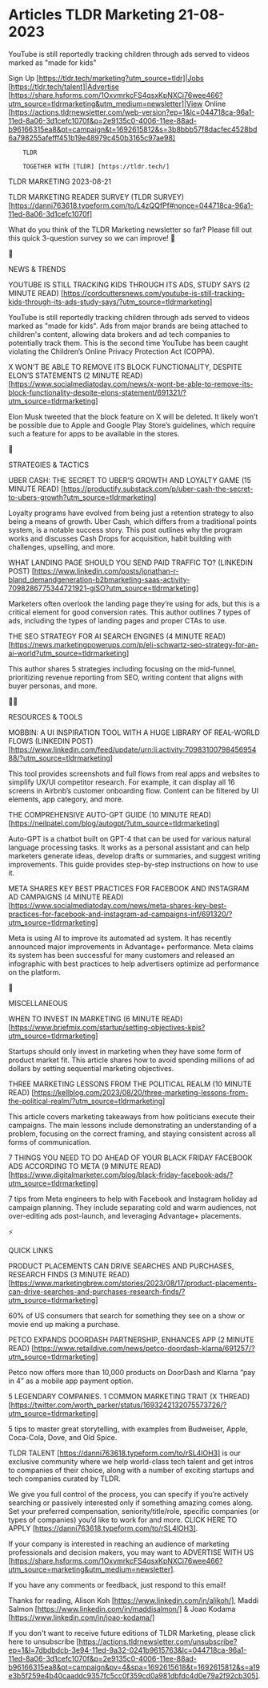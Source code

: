 # Articles TLDR Marketing 21-08-2023

YouTube is still reportedly tracking children through ads served to
videos marked as "made for kids"  

Sign Up [https://tldr.tech/marketing?utm_source=tldr]|Jobs
[https://tldr.tech/talent]|Advertise
[https://share.hsforms.com/1OxvmrkcFS4qsxKpNXCi76wee466?utm_source=tldrmarketing&utm_medium=newsletter]|View
Online
[https://actions.tldrnewsletter.com/web-version?ep=1&lc=044718ca-96a1-11ed-8a06-3d1cefc1070f&p=2e9135c0-4006-11ee-88ad-b96166315ea8&pt=campaign&t=1692615812&s=3b8bbb57f8dacfec4528bd6a798255afefff451b19e48979c450b3165c97ae98]


		TLDR 

		TOGETHER WITH [TLDR] [https://tldr.tech/] 

TLDR MARKETING 2023-08-21

TLDR MARKETING READER SURVEY (TLDR SURVEY)
[https://danni763618.typeform.com/to/L4zQQfPf#nonce=044718ca-96a1-11ed-8a06-3d1cefc1070f]


What do you think of the TLDR Marketing newsletter so far? Please fill
out this quick 3-question survey so we can improve! 🙏 

📱 

NEWS & TRENDS

YOUTUBE IS STILL TRACKING KIDS THROUGH ITS ADS, STUDY SAYS (2 MINUTE
READ)
[https://cordcuttersnews.com/youtube-is-still-tracking-kids-through-its-ads-study-says/?utm_source=tldrmarketing]


YouTube is still reportedly tracking children through ads served to
videos marked as "made for kids". Ads from major brands are being
attached to children's content, allowing data brokers and ad tech
companies to potentially track them. This is the second time YouTube
has been caught violating the Children’s Online Privacy Protection
Act (COPPA). 

X WON’T BE ABLE TO REMOVE ITS BLOCK FUNCTIONALITY, DESPITE ELON’S
STATEMENTS (2 MINUTE READ)
[https://www.socialmediatoday.com/news/x-wont-be-able-to-remove-its-block-functionality-despite-elons-statement/691321/?utm_source=tldrmarketing]


Elon Musk tweeted that the block feature on X will be deleted. It
likely won’t be possible due to Apple and Google Play Store’s
guidelines, which require such a feature for apps to be available in
the stores. 

🚀 

STRATEGIES & TACTICS

UBER CASH: THE SECRET TO UBER’S GROWTH AND LOYALTY GAME (15 MINUTE
READ)
[https://productify.substack.com/p/uber-cash-the-secret-to-ubers-growth?utm_source=tldrmarketing]


Loyalty programs have evolved from being just a retention strategy to
also being a means of growth. Uber Cash, which differs from a
traditional points system, is a notable success story. This post
outlines why the program works and discusses Cash Drops for
acquisition, habit building with challenges, upselling, and more. 

WHAT LANDING PAGE SHOULD YOU SEND PAID TRAFFIC TO? (LINKEDIN POST)
[https://www.linkedin.com/posts/jonathan-r-bland_demandgeneration-b2bmarketing-saas-activity-7098286775344721921-gjSO?utm_source=tldrmarketing]


Marketers often overlook the landing page they’re using for ads, but
this is a critical element for good conversion rates. This author
outlines 7 types of ads, including the types of landing pages and
proper CTAs to use. 

THE SEO STRATEGY FOR AI SEARCH ENGINES (4 MINUTE READ)
[https://news.marketingpowerups.com/p/eli-schwartz-seo-strategy-for-an-ai-world?utm_source=tldrmarketing]


This author shares 5 strategies including focusing on the mid-funnel,
prioritizing revenue reporting from SEO, writing content that aligns
with buyer personas, and more. 

🧑‍💻 

RESOURCES & TOOLS

MOBBIN: A UI INSPIRATION TOOL WITH A HUGE LIBRARY OF REAL-WORLD FLOWS
(LINKEDIN POST)
[https://www.linkedin.com/feed/update/urn:li:activity:7098310079845695488/?utm_source=tldrmarketing]


This tool provides screenshots and full flows from real apps and
websites to simplify UX/UI competitor research. For example, it can
display all 16 screens in Airbnb’s customer onboarding flow. Content
can be filtered by UI elements, app category, and more. 

THE COMPREHENSIVE AUTO-GPT GUIDE (10 MINUTE READ)
[https://neilpatel.com/blog/autogpt/?utm_source=tldrmarketing] 

Auto-GPT is a chatbot built on GPT-4 that can be used for various
natural language processing tasks. It works as a personal assistant
and can help marketers generate ideas, develop drafts or summaries,
and suggest writing improvements. This guide provides step-by-step
instructions on how to use it. 

META SHARES KEY BEST PRACTICES FOR FACEBOOK AND INSTAGRAM AD CAMPAIGNS
(4 MINUTE READ)
[https://www.socialmediatoday.com/news/meta-shares-key-best-practices-for-facebook-and-instagram-ad-campaigns-inf/691320/?utm_source=tldrmarketing]


Meta is using AI to improve its automated ad system. It has recently
announced major improvements in Advantage+ performance. Meta claims
its system has been successful for many customers and released an
infographic with best practices to help advertisers optimize ad
performance on the platform. 

🎁 

MISCELLANEOUS

WHEN TO INVEST IN MARKETING (6 MINUTE READ)
[https://www.briefmix.com/startup/setting-objectives-kpis?utm_source=tldrmarketing]


Startups should only invest in marketing when they have some form of
product market fit. This article shares how to avoid spending millions
of ad dollars by setting sequential marketing objectives. 

THREE MARKETING LESSONS FROM THE POLITICAL REALM (10 MINUTE READ)
[https://kellblog.com/2023/08/20/three-marketing-lessons-from-the-political-realm/?utm_source=tldrmarketing]


This article covers marketing takeaways from how politicians execute
their campaigns. The main lessons include demonstrating an
understanding of a problem, focusing on the correct framing, and
staying consistent across all forms of communication. 

7 THINGS YOU NEED TO DO AHEAD OF YOUR BLACK FRIDAY FACEBOOK ADS
ACCORDING TO META (9 MINUTE READ)
[https://www.digitalmarketer.com/blog/black-friday-facebook-ads/?utm_source=tldrmarketing]


7 tips from Meta engineers to help with Facebook and Instagram holiday
ad campaign planning. They include separating cold and warm audiences,
not over-editing ads post-launch, and leveraging Advantage+
placements. 

⚡ 

QUICK LINKS

PRODUCT PLACEMENTS CAN DRIVE SEARCHES AND PURCHASES, RESEARCH FINDS (3
MINUTE READ)
[https://www.marketingbrew.com/stories/2023/08/17/product-placements-can-drive-searches-and-purchases-research-finds/?utm_source=tldrmarketing]


60% of US consumers that search for something they see on a show or
movie end up making a purchase. 

PETCO EXPANDS DOORDASH PARTNERSHIP, ENHANCES APP (2 MINUTE READ)
[https://www.retaildive.com/news/petco-doordash-klarna/691257/?utm_source=tldrmarketing]


Petco now offers more than 10,000 products on DoorDash and Klarna
“pay in 4” as a mobile app payment option. 

5 LEGENDARY COMPANIES. 1 COMMON MARKETING TRAIT (X THREAD)
[https://twitter.com/worth_parker/status/1693242132075573726/?utm_source=tldrmarketing]


5 tips to master great storytelling, with examples from Budweiser,
Apple, Coca-Cola, Dove, and Old Spice. 

TLDR TALENT [https://danni763618.typeform.com/to/rSL4lOH3] is our
exclusive community where we help world-class tech talent and get
intros to companies of their choice, along with a number of exciting
startups and tech companies curated by TLDR.

We give you full control of the process, you can specify if you’re
actively searching or passively interested only if something amazing
comes along. Set your preferred compensation, seniority/title/role,
specific companies (or types of companies) you’d like to work for
and more. CLICK HERE TO APPLY
[https://danni763618.typeform.com/to/rSL4lOH3].

If your company is interested in reaching an audience of marketing
professionals and decision makers, you may want to ADVERTISE WITH US
[https://share.hsforms.com/1OxvmrkcFS4qsxKpNXCi76wee466?utm_source=marketing&utm_medium=newsletter].


If you have any comments or feedback, just respond to this email! 

Thanks for reading, 
Alison Koh [https://www.linkedin.com/in/alikoh/], Maddi Salmon
[https://www.linkedin.com/in/maddisalmon/] & Joao Kodama
[https://www.linkedin.com/in/joao-kodama/] 

If you don't want to receive future editions of TLDR Marketing,
please click here to unsubscribe
[https://actions.tldrnewsletter.com/unsubscribe?ep=1&l=7dbdbdcb-3e94-11ed-9a32-0241b9615763&lc=044718ca-96a1-11ed-8a06-3d1cefc1070f&p=2e9135c0-4006-11ee-88ad-b96166315ea8&pt=campaign&pv=4&spa=1692615618&t=1692615812&s=a19e3b5f259e4b40caaddc9357fc5cc0f359cd0a981dbfdc4d0e79a2f92cb305].
